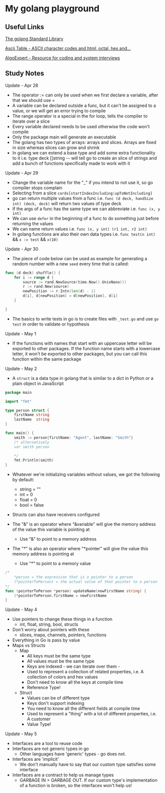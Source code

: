 # My golang playground

## Useful Links

[The golang Standard Library](golang.org/pkg)

[Ascii Table - ASCII character codes and html, octal, hex and...](https://www.asciitable.com/)

[AlgoExpert - Resource for coding and system interviews](https://www.algoexpert.io/)

## Study Notes

Update - Apr 28

- The operator := can only be used when we first declare a variable, after that we should use =
- A variable can be declared outside a func, but it can't be assigned to a value, or we will get an error trying to compile
- The range operator is a special in the for loop, tells the compiler to iterate over a slice
- Every variable declared needs to be used otherwise the code won't compile
- Only the package main will generate an executable
- The golang has two types of arrays: arrays and slices. Arrays are fixed in size whereas slices can grow and shrink
- In golang we can extend a base type and add some extra functionality to it i.e. type deck []string -- will tell go to create an slice of strings and add a bunch of functions specifically made to work with it

Update - Apr 29

- Change the variable name for the "_" if you intend to not use it, so go compiler stops complain
- Selecting from a slice `cards[startIndexIncluding:upToNotIncluding]`
- go can return multiple values from a func i.e. `func (d deck, handSize int) (deck, deck)` will return two values of type deck
- If the args of a func has the same type we can abbreviate i.e. `func (x, y int)`
- We can use `defer` in the beginning of a func to do something just before returning the values
- We can name return values i.e. `func (x, y int) (r1 int, r2 int)`
- In golang functions are also their own data types i.e. `func test(n int)` && `x := test` && `x(10)`

Update - Apr 30

- The piece of code below can be used as example for generating a random number with a new `seed` every time that is called:
```go
func (d deck) shuffle() {
	for i := range d {
		source := rand.NewSource(time.Now().UnixNano())
		r := rand.New(source)
		newPosition := r.Intn(len(d) - 1)
		d[i], d[newPosition] = d[newPosition], d[i]
	}

}
```

- The basics to write tests in go is to create files with `_test.go` and use `go test` in order to validate or hypothesis

Update - May 1

- If the functions with names that start with an uppercase letter will be exported to other packages. If the function name starts with a lowercase letter, it won't be exported to other packages, but you can call this function within the same package

Update - May 2

- A `struct` is a data type in golang that is similar to a dict in Python or a plain object in JavaScript
```go
package main

import "fmt"

type person struct {
	firstName string
	lastName  string
}

func main() {
	smith := person{firstName: "Agent", lastName: "Smith"}
	/* alternatively
	var smith person

	*/
	fmt.Println(smith)
}
```
- Whatever we're initializing variables without values, we got the following by default:
	- string = ""
	- int = 0
	- float = 0
	- bool = false

- Structs can also have receivers configured
- The "&" is an operator where "&variable" will give the memory address of the value this variable is pointing at
	- Use "&" to point to a memory address
- The "\*" is also an operator where "\*pointer" will give the value this memory address is pointing at
	- Use "\*" to point to a memory value

```go
/*
	*person = the expression that is a pointer to a person
	(*pointerToPerson) = the actual value of that pointer to a person
*/
func (pointerToPerson *person) updateName(newFirstName string) {
	(*pointerToPerson.firstName = newFirstName
}
```

Update - May 4

- Use pointers to change these things in a function
	- int, float, string, bool, structs
- Don't worry about pointers with these
	- slices, maps, channels, pointers, functions
- Everything in Go is pass by value
- Maps vs Structs
	- Map
		- All keys must be the same type
		- All values must be the same type
		- Keys are indexed - we can iterate over them -
		- Used to represent a collection of related properties, i.e. A collection of colors and hex values
		- Don't need to know all the keys at compile time
		- Reference Type!
	- Struct
		- Values can be of different type
		- Keys don't support indexing
		- You need to know all the different fields at compile time
		- Used to represent a "thing" with a lot of different properties, i.e. A customer
		- Value Type!

Update - May 5

- Interfaces are a tool to reuse code
- Interfaces are not generic types in go
	- Other languages have 'generic' types - go does not.
- Interfaces are 'implicit'
	- We don't manually have to say that our custom type satisfies some interface
- Interfaces are a contract to help us manage types
	- GARBAGE IN > GARBAGE OUT. If our custom type's implementation of a function is broken, so the interfaces won't help us!
